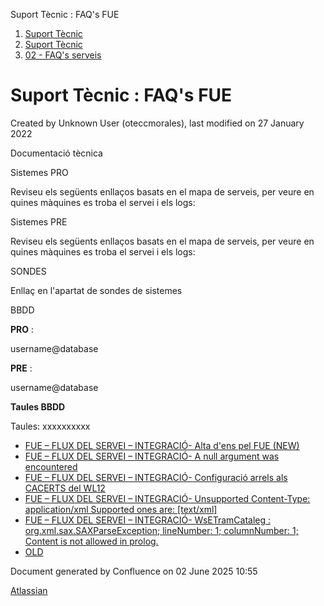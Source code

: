 Suport Tècnic : FAQ's FUE  

1.  [Suport Tècnic](index.html)
2.  [Suport Tècnic](13893782.html)
3.  [02 - FAQ's serveis](26313393.html)

Suport Tècnic : FAQ's FUE
=========================

Created by Unknown User (oteccmorales), last modified on 27 January 2022

Documentació tècnica

  

Sistemes PRO

Reviseu els següents enllaços basats en el mapa de serveis, per veure en quines màquines es troba el servei i els logs:

  

     

Sistemes PRE

Reviseu els següents enllaços basats en el mapa de serveis, per veure en quines màquines es troba el servei i els logs:

  

     

  

  

  

SONDES

Enllaç en l'apartat de sondes de sistemes

BBDD

**PRO** :

username@database

**PRE** :

username@database

  

  

**Taules BBDD**

Taules:
xxxxxxxxxx

*   [FUE – FLUX DEL SERVEI – INTEGRACIÓ- Alta d'ens pel FUE (NEW)](81855617.html)
*   [FUE – FLUX DEL SERVEI – INTEGRACIÓ- A null argument was encountered](93356823.html)
*   [FUE – FLUX DEL SERVEI – INTEGRACIÓ- Configuració arrels als CACERTS del WL12](93356717.html)
*   [FUE – FLUX DEL SERVEI – INTEGRACIÓ- Unsupported Content-Type: application/xml Supported ones are: \[text/xml\]](64981970.html)
*   [FUE – FLUX DEL SERVEI – INTEGRACIÓ- WsETramCataleg : org.xml.sax.SAXParseException; lineNumber: 1; columnNumber: 1; Content is not allowed in prolog.](93356809.html)
*   [OLD](OLD_93356807.html)

Document generated by Confluence on 02 June 2025 10:55

[Atlassian](http://www.atlassian.com/)